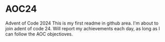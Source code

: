 # AOC24
Advent of Code 2024
This is my first readme in github area.
I'm about to join adent of code 24.
Will report my achievements each day, as long as I can follow the AOC objectioves.
